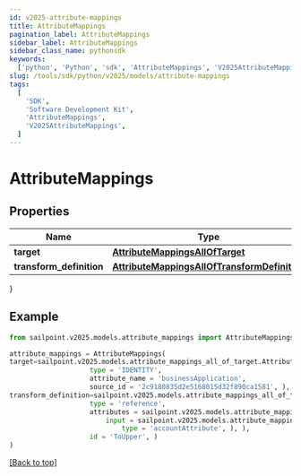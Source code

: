 ```yaml
---
id: v2025-attribute-mappings
title: AttributeMappings
pagination_label: AttributeMappings
sidebar_label: AttributeMappings
sidebar_class_name: pythonsdk
keywords:
  ['python', 'Python', 'sdk', 'AttributeMappings', 'V2025AttributeMappings']
slug: /tools/sdk/python/v2025/models/attribute-mappings
tags:
  [
    'SDK',
    'Software Development Kit',
    'AttributeMappings',
    'V2025AttributeMappings',
  ]
---
```


# AttributeMappings

## Properties

| Name | Type | Description | Notes |
| --- | --- | --- | --- |
| **target** | [**AttributeMappingsAllOfTarget**](attribute-mappings-all-of-target) |  | [optional] |
| **transform_definition** | [**AttributeMappingsAllOfTransformDefinition**](attribute-mappings-all-of-transform-definition) |  | [optional] |

}

## Example

```python
from sailpoint.v2025.models.attribute_mappings import AttributeMappings

attribute_mappings = AttributeMappings(
target=sailpoint.v2025.models.attribute_mappings_all_of_target.AttributeMappings_allOf_target(
                    type = 'IDENTITY',
                    attribute_name = 'businessApplication',
                    source_id = '2c9180835d2e5168015d32f890ca1581', ),
transform_definition=sailpoint.v2025.models.attribute_mappings_all_of_transform_definition.AttributeMappings_allOf_transformDefinition(
                    type = 'reference',
                    attributes = sailpoint.v2025.models.attribute_mappings_all_of_transform_definition_attributes.AttributeMappings_allOf_transformDefinition_attributes(
                        input = sailpoint.v2025.models.attribute_mappings_all_of_transform_definition_attributes_input.AttributeMappings_allOf_transformDefinition_attributes_input(
                            type = 'accountAttribute', ), ),
                    id = 'ToUpper', )
)

```

[[Back to top]](#)
